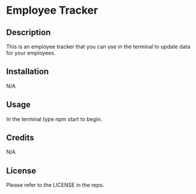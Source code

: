 # Employee Tracker

## Description

This is an employee tracker that you can use in the terminal to update data for your employees.

## Installation

N/A

## Usage

In the terminal type npm start to begin.

## Credits

N/A

## License

Please refer to the LICENSE in the repo.
